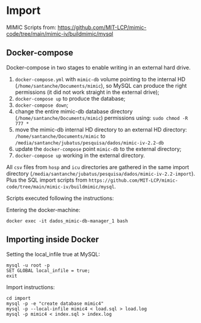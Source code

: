 # Import

MIMIC Scripts from:
https://github.com/MIT-LCP/mimic-code/tree/main/mimic-iv/buildmimic/mysql

## Docker-compose

Docker-compose in two stages to enable writing in an external hard drive.

1. `docker-compose.yml` with `mimic-db` volume pointing to the internal HD (`/home/santanche/Documents/mimic`), so MySQL can produce the right permissions (it did not work straight in the external drive);
2. `docker-compose up` to produce the database;
3. `docker-compose down`;
4. change the entire mimic-db database directory (`/home/santanche/Documents/mimic`) permissions using: `sudo chmod -R 777 *`
5. move the mimic-db internal HD directory to an external HD directory: `/home/santanche/Documents/mimic` to `/media/santanche/jubatus/pesquisa/dados/mimic-iv-2.2-db`
6. update the `docker-compose` point `mimic-db` to the external directory;
7. `docker-compose up` working in the external directory.

All `csv` files from `hosp` and `icu` directories are gathered in the same import directory (`/media/santanche/jubatus/pesquisa/dados/mimic-iv-2.2-import`). Plus the SQL import scripts from `https://github.com/MIT-LCP/mimic-code/tree/main/mimic-iv/buildmimic/mysql`.

Scripts executed following the instructions:

Entering the docker-machine:
~~~
docker exec -it dados_mimic-db-manager_1 bash
~~~

## Importing inside Docker

Setting the local_infile true at MySQL:
~~~
mysql -u root -p
SET GLOBAL local_infile = true;
exit
~~~

Import instructions:
~~~
cd import
mysql -p -e "create database mimic4"
mysql -p --local-infile mimic4 < load.sql > load.log
mysql -p mimic4 < index.sql > index.log
~~~
